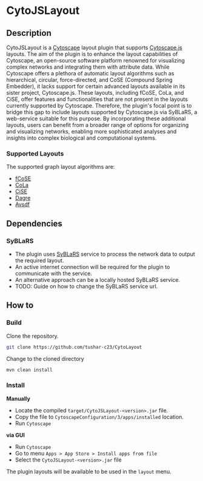 # CytoJSLayout
## Description
CytoJSLayout is a [Cytoscape](https://cytoscape.org/) layout plugin that supports [Cytoscape.js](https://js.cytoscape.org/) layouts. The aim of the plugin is to enhance the layout capabilities of Cytoscape, an open-source software platform renowned for visualizing complex networks and integrating them with attribute data. While Cytoscape offers a plethora of automatic layout algorithms such as hierarchical, circular, force-directed, and CoSE (Compound Spring Embedder), it lacks support for certain advanced layouts available in its sister project, Cytoscape.js. These layouts, including fCoSE, CoLa, and CiSE, offer features and functionalities that are not present in the layouts currently supported by Cytoscape. Therefore, the plugin's focal point is to bridge this gap to include layouts supported by Cytoscape.js via SyBLaRS, a web-service suitable for this purpose. By incorporating these additional layouts, users can benefit from a broader range of options for organizing and visualizing networks, enabling more sophisticated analyses and insights into complex biological and computational systems.

### Supported Layouts
The supported graph layout algorithms are: 
- [fCoSE](https://github.com/iVis-at-Bilkent/cytoscape.js-fcose/tree/unstable)
- [CoLa](https://github.com/cytoscape/cytoscape.js-cola)
- [CiSE](https://github.com/iVis-at-Bilkent/cytoscape.js-cise/tree/develop)
- [Dagre](https://github.com/cytoscape/cytoscape.js-dagre)
- [Avsdf](https://github.com/iVis-at-Bilkent/cytoscape.js-avsdf)

## Dependencies
### SyBLaRS
- The plugin uses [SyBLaRS](https://github.com/iVis-at-Bilkent/syblars) service to process the network data to output the required layout.
- An active internet connection will be required for the plugin to communicate with the service.
- An alternative approach can be a locally hosted SyBLaRS service.
- TODO: Guide on how to change the SyBLaRS service url.

## How to
### Build
Clone the repository.
```bash
git clone https://github.com/tushar-c23/CytoLayout
```

Change to the cloned directory
```bash
mvn clean install
```

### Install
**Manually**
- Locate the compiled `target/CytoJSLayout-<version>.jar` file.
- Copy the file to `CytoscapeConfiguration/3/apps/installed` location.
- Run `Cytoscape`

**via GUI**
- Run `Cytoscape`
- Go to menu `Apps > App Store > Install apps from file`
- Select the `CytoJSLayout-<version>.jar` file

The plugin layouts will be available to be used in the `layout` menu.
